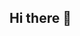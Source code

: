 ## Hi there 👋

<!--
**Sanhuezafce/sanhuezafce** is a ✨ _special_ ✨ repository because its `README.md` (this file) appears on your GitHub profile.

Here are some ideas to get you started:

- 🔭 I’m currently working on ...
- 🌱 I’m currently learning ...
- 👯 I’m looking to collaborate on ...
- 🤔 I’m looking for help with ...
- 💬 Ask me about ...
- 📫 How to reach me: sanhuezafce@gmail.com
- 😄 Pronouns: ...
- ⚡ Fun fact: I listen to death metal and i have pet rabbits 
-->
